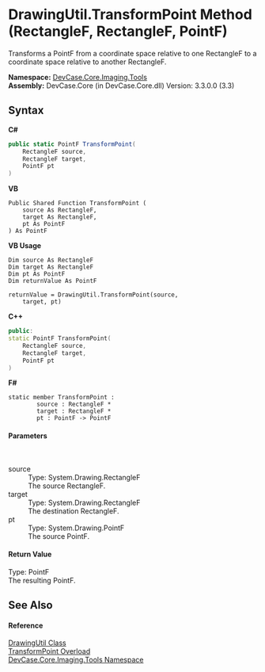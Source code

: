 # DrawingUtil.TransformPoint Method (RectangleF, RectangleF, PointF)
 

Transforms a PointF from a coordinate space relative to one RectangleF to a coordinate space relative to another RectangleF.

**Namespace:**&nbsp;<a href="N_DevCase_Core_Imaging_Tools">DevCase.Core.Imaging.Tools</a><br />**Assembly:**&nbsp;DevCase.Core (in DevCase.Core.dll) Version: 3.3.0.0 (3.3)

## Syntax

**C#**<br />
``` C#
public static PointF TransformPoint(
	RectangleF source,
	RectangleF target,
	PointF pt
)
```

**VB**<br />
``` VB
Public Shared Function TransformPoint ( 
	source As RectangleF,
	target As RectangleF,
	pt As PointF
) As PointF
```

**VB Usage**<br />
``` VB Usage
Dim source As RectangleF
Dim target As RectangleF
Dim pt As PointF
Dim returnValue As PointF

returnValue = DrawingUtil.TransformPoint(source, 
	target, pt)
```

**C++**<br />
``` C++
public:
static PointF TransformPoint(
	RectangleF source, 
	RectangleF target, 
	PointF pt
)
```

**F#**<br />
``` F#
static member TransformPoint : 
        source : RectangleF * 
        target : RectangleF * 
        pt : PointF -> PointF 

```


#### Parameters
&nbsp;<dl><dt>source</dt><dd>Type: System.Drawing.RectangleF<br />The source RectangleF.</dd><dt>target</dt><dd>Type: System.Drawing.RectangleF<br />The destination RectangleF.</dd><dt>pt</dt><dd>Type: System.Drawing.PointF<br />The source PointF.</dd></dl>

#### Return Value
Type: PointF<br />The resulting PointF.

## See Also


#### Reference
<a href="T_DevCase_Core_Imaging_Tools_DrawingUtil">DrawingUtil Class</a><br /><a href="Overload_DevCase_Core_Imaging_Tools_DrawingUtil_TransformPoint">TransformPoint Overload</a><br /><a href="N_DevCase_Core_Imaging_Tools">DevCase.Core.Imaging.Tools Namespace</a><br />